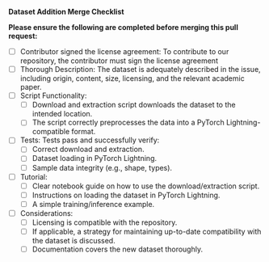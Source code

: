 **Dataset Addition Merge Checklist**

**Please ensure the following are completed before merging this pull request:**

- [ ] Contributor signed the license agreement: To contribute to our repository, the contributor must sign the license agreement
- [ ] Thorough Description: The dataset is adequately described in the issue, including origin, content, size, licensing, and the relevant academic paper.
- [ ] Script Functionality:
  - [ ] Download and extraction script downloads the dataset to the intended location.
  - [ ] The script correctly preprocesses the data into a PyTorch Lightning-compatible format.
- [ ] Tests: Tests pass and successfully verify:
  - [ ] Correct download and extraction.
  - [ ] Dataset loading in PyTorch Lightning.
  - [ ] Sample data integrity (e.g., shape, types).
- [ ] Tutorial:
  - [ ] Clear notebook guide on how to use the download/extraction script.
  - [ ] Instructions on loading the dataset in PyTorch Lightning.
  - [ ] A simple training/inference example.
- [ ] Considerations:
  - [ ] Licensing is compatible with the repository.
  - [ ] If applicable, a strategy for maintaining up-to-date compatibility with the dataset is discussed.
  - [ ] Documentation covers the new dataset thoroughly.
